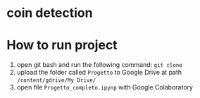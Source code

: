 # coin detection
# How to run project  
1. open git bash and run the following command:  ``` git clone ```     
2. upload the folder called ``` Progetto ``` to Google Drive at path ``` /content/gdrive/My Drive/ ```
3. open file ``` Progetto_completo.ipynp ``` with Google Colaboratory
